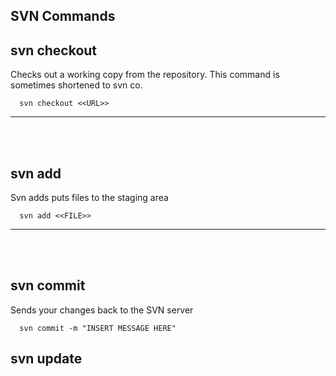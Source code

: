 ## SVN Commands

## svn checkout
Checks out a working copy from the repository. This command is sometimes shortened to svn co.
 
```linux
  svn checkout <<URL>>
```   

---------------------------------------------------------------------------
<br /><br />
  
## svn add
Svn adds puts files to the staging area

```linux
  svn add <<FILE>>
```   

---------------------------------------------------------------------------
<br /><br />

## svn commit
Sends your changes back to the SVN server

```linux
  svn commit -m "INSERT MESSAGE HERE"
```   



## svn update
